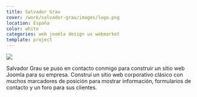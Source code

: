 ```yaml
---
title: Salvador Grau
cover: /work/salvador-grau/images/logo.png
location: España
color: white
categories: web joomla design ux webmarket
template: project
---
```


![](/work/salvador-grau/images/1.png)

Salvador Grau se puso en contacto conmigo para construir un sitio web Joomla para su empresa. Construí un sitio web corporativo clásico con muchos marcadores de posición para mostrar información, formularios de contacto y un foro para sus clientes.
